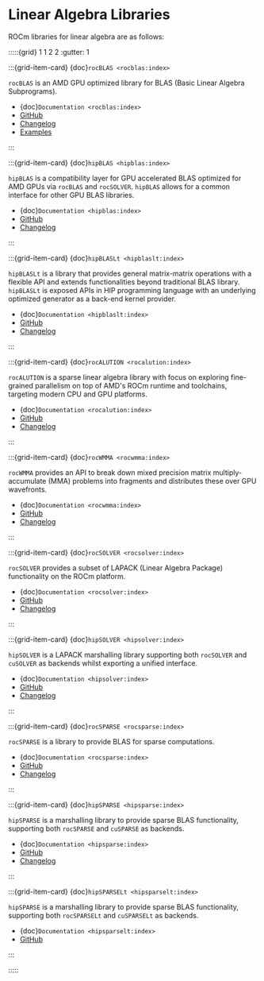 # Linear Algebra Libraries

ROCm libraries for linear algebra are as follows:

:::::{grid} 1 1 2 2
:gutter: 1

:::{grid-item-card} {doc}`rocBLAS <rocblas:index>`

`rocBLAS` is an AMD GPU optimized library for BLAS (Basic Linear Algebra Subprograms).

* {doc}`Documentation <rocblas:index>`
* [GitHub](https://github.com/ROCmSoftwarePlatform/rocBLAS)
* [Changelog](https://github.com/ROCmSoftwarePlatform/rocBLAS/blob/develop/CHANGELOG.md)
* [Examples](https://github.com/amd/rocm-examples/tree/develop/Libraries/rocBLAS)

:::

:::{grid-item-card} {doc}`hipBLAS <hipblas:index>`

`hipBLAS` is a compatibility layer for GPU accelerated BLAS optimized for AMD GPUs
via `rocBLAS` and `rocSOLVER`. `hipBLAS` allows for a common interface for other GPU
BLAS libraries.

* {doc}`Documentation <hipblas:index>`
* [GitHub](https://github.com/ROCmSoftwarePlatform/hipBLAS)
* [Changelog](https://github.com/ROCmSoftwarePlatform/hipBLAS/blob/develop/CHANGELOG.md)

:::

:::{grid-item-card} {doc}`hipBLASLt <hipblaslt:index>`

`hipBLASLt` is a library that provides general matrix-matrix operations with a
flexible API and extends functionalities beyond traditional BLAS library.
`hipBLASLt` is exposed APIs in HIP programming language with an underlying
optimized generator as a back-end kernel provider.

* {doc}`Documentation <hipblaslt:index>`
* [GitHub](https://github.com/ROCmSoftwarePlatform/hipBLASLt)
* [Changelog](https://github.com/ROCmSoftwarePlatform/hipBLASLt/blob/develop/CHANGELOG.md)

:::

:::{grid-item-card} {doc}`rocALUTION <rocalution:index>`

`rocALUTION` is a sparse linear algebra library with focus on exploring
fine-grained parallelism on top of AMD's ROCm runtime and toolchains, targeting
modern CPU and GPU platforms.

* {doc}`Documentation <rocalution:index>`
* [GitHub](https://github.com/ROCmSoftwarePlatform/rocALUTION)
* [Changelog](https://github.com/ROCmSoftwarePlatform/rocALUTION/blob/develop/CHANGELOG.md)

:::

:::{grid-item-card} {doc}`rocWMMA <rocwmma:index>`

`rocWMMA` provides an API to break down mixed precision matrix multiply-accumulate
(MMA) problems into fragments and distributes these over GPU wavefronts.

* {doc}`Documentation <rocwmma:index>`
* [GitHub](https://github.com/ROCmSoftwarePlatform/rocWMMA)
* [Changelog](https://github.com/ROCmSoftwarePlatform/rocWMMA/blob/develop/CHANGELOG.md)

:::

:::{grid-item-card} {doc}`rocSOLVER <rocsolver:index>`

`rocSOLVER` provides a subset of LAPACK (Linear Algebra Package) functionality on the ROCm platform.

* {doc}`Documentation <rocsolver:index>`
* [GitHub](https://github.com/ROCmSoftwarePlatform/rocSOLVER)
* [Changelog](https://github.com/ROCmSoftwarePlatform/rocSOLVER/blob/develop/CHANGELOG.md)

:::

:::{grid-item-card} {doc}`hipSOLVER <hipsolver:index>`

`hipSOLVER` is a LAPACK marshalling library supporting both `rocSOLVER` and `cuSOLVER`
as backends whilst exporting a unified interface.

* {doc}`Documentation <hipsolver:index>`
* [GitHub](https://github.com/ROCmSoftwarePlatform/hipSOLVER)
* [Changelog](https://github.com/ROCmSoftwarePlatform/hipSOLVER/blob/develop/CHANGELOG.md)

:::

:::{grid-item-card} {doc}`rocSPARSE <rocsparse:index>`

`rocSPARSE` is a library to provide BLAS for sparse computations.

* {doc}`Documentation <rocsparse:index>`
* [GitHub](https://github.com/ROCmSoftwarePlatform/rocSPARSE)
* [Changelog](https://github.com/ROCmSoftwarePlatform/rocSOLVER/blob/develop/CHANGELOG.md)

:::

:::{grid-item-card} {doc}`hipSPARSE <hipsparse:index>`

`hipSPARSE` is a marshalling library to provide sparse BLAS functionality,
supporting both `rocSPARSE` and `cuSPARSE` as backends.

* {doc}`Documentation <hipsparse:index>`
* [GitHub](https://github.com/ROCmSoftwarePlatform/hipSPARSE)
* [Changelog](https://github.com/ROCmSoftwarePlatform/hipSOLVER/blob/develop/CHANGELOG.md)

:::

:::{grid-item-card} {doc}`hipSPARSELt <hipsparselt:index>`

`hipSPARSE` is a marshalling library to provide sparse BLAS functionality,
supporting both `rocSPARSELt` and `cuSPARSELt` as backends.

* {doc}`Documentation <hipsparselt:index>`
* [GitHub](https://github.com/ROCmSoftwarePlatform/hipSPARSELt)

:::

:::::
